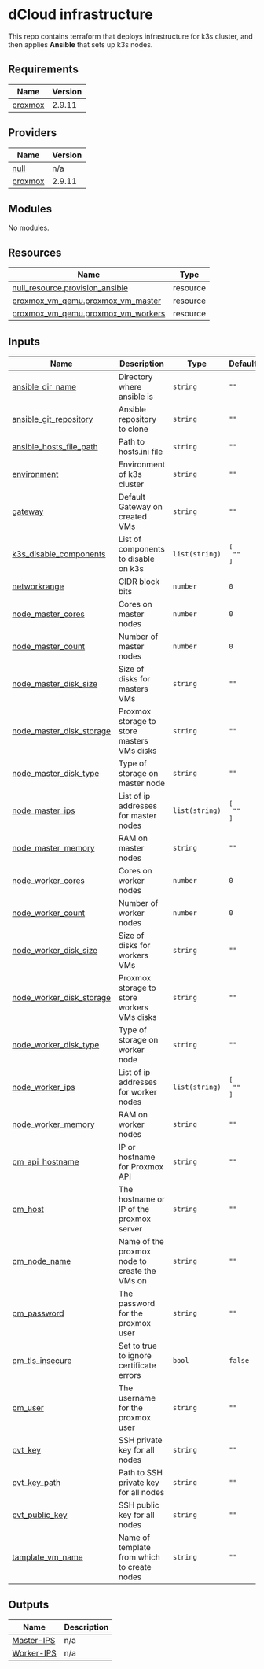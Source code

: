# **dCloud** infrastructure

This repo contains terraform that deploys infrastructure for k3s cluster, and then applies **Ansible** that sets up k3s nodes.

<!-- BEGIN_TF_DOCS -->
## Requirements

| Name | Version |
|------|---------|
| <a name="requirement_proxmox"></a> [proxmox](#requirement\_proxmox) | 2.9.11 |

## Providers

| Name | Version |
|------|---------|
| <a name="provider_null"></a> [null](#provider\_null) | n/a |
| <a name="provider_proxmox"></a> [proxmox](#provider\_proxmox) | 2.9.11 |

## Modules

No modules.

## Resources

| Name | Type |
|------|------|
| [null_resource.provision_ansible](https://registry.terraform.io/providers/hashicorp/null/latest/docs/resources/resource) | resource |
| [proxmox_vm_qemu.proxmox_vm_master](https://registry.terraform.io/providers/telmate/proxmox/2.9.11/docs/resources/vm_qemu) | resource |
| [proxmox_vm_qemu.proxmox_vm_workers](https://registry.terraform.io/providers/telmate/proxmox/2.9.11/docs/resources/vm_qemu) | resource |

## Inputs

| Name | Description | Type | Default | Required |
|------|-------------|------|---------|:--------:|
| <a name="input_ansible_dir_name"></a> [ansible\_dir\_name](#input\_ansible\_dir\_name) | Directory where ansible is | `string` | `""` | no |
| <a name="input_ansible_git_repository"></a> [ansible\_git\_repository](#input\_ansible\_git\_repository) | Ansible repository to clone | `string` | `""` | no |
| <a name="input_ansible_hosts_file_path"></a> [ansible\_hosts\_file\_path](#input\_ansible\_hosts\_file\_path) | Path to hosts.ini file | `string` | `""` | no |
| <a name="input_environment"></a> [environment](#input\_environment) | Environment of k3s cluster | `string` | `""` | no |
| <a name="input_gateway"></a> [gateway](#input\_gateway) | Default Gateway on created VMs | `string` | `""` | no |
| <a name="input_k3s_disable_components"></a> [k3s\_disable\_components](#input\_k3s\_disable\_components) | List of components to disable on k3s | `list(string)` | <pre>[<br>  ""<br>]</pre> | no |
| <a name="input_networkrange"></a> [networkrange](#input\_networkrange) | CIDR block bits | `number` | `0` | no |
| <a name="input_node_master_cores"></a> [node\_master\_cores](#input\_node\_master\_cores) | Cores on master nodes | `number` | `0` | no |
| <a name="input_node_master_count"></a> [node\_master\_count](#input\_node\_master\_count) | Number of master nodes | `number` | `0` | no |
| <a name="input_node_master_disk_size"></a> [node\_master\_disk\_size](#input\_node\_master\_disk\_size) | Size of disks for masters VMs | `string` | `""` | no |
| <a name="input_node_master_disk_storage"></a> [node\_master\_disk\_storage](#input\_node\_master\_disk\_storage) | Proxmox storage to store masters VMs disks | `string` | `""` | no |
| <a name="input_node_master_disk_type"></a> [node\_master\_disk\_type](#input\_node\_master\_disk\_type) | Type of storage on master node | `string` | `""` | no |
| <a name="input_node_master_ips"></a> [node\_master\_ips](#input\_node\_master\_ips) | List of ip addresses for master nodes | `list(string)` | <pre>[<br>  ""<br>]</pre> | no |
| <a name="input_node_master_memory"></a> [node\_master\_memory](#input\_node\_master\_memory) | RAM on master nodes | `string` | `""` | no |
| <a name="input_node_worker_cores"></a> [node\_worker\_cores](#input\_node\_worker\_cores) | Cores on worker nodes | `number` | `0` | no |
| <a name="input_node_worker_count"></a> [node\_worker\_count](#input\_node\_worker\_count) | Number of worker nodes | `number` | `0` | no |
| <a name="input_node_worker_disk_size"></a> [node\_worker\_disk\_size](#input\_node\_worker\_disk\_size) | Size of disks for workers VMs | `string` | `""` | no |
| <a name="input_node_worker_disk_storage"></a> [node\_worker\_disk\_storage](#input\_node\_worker\_disk\_storage) | Proxmox storage to store workers VMs disks | `string` | `""` | no |
| <a name="input_node_worker_disk_type"></a> [node\_worker\_disk\_type](#input\_node\_worker\_disk\_type) | Type of storage on worker node | `string` | `""` | no |
| <a name="input_node_worker_ips"></a> [node\_worker\_ips](#input\_node\_worker\_ips) | List of ip addresses for worker nodes | `list(string)` | <pre>[<br>  ""<br>]</pre> | no |
| <a name="input_node_worker_memory"></a> [node\_worker\_memory](#input\_node\_worker\_memory) | RAM on worker nodes | `string` | `""` | no |
| <a name="input_pm_api_hostname"></a> [pm\_api\_hostname](#input\_pm\_api\_hostname) | IP or hostname for Proxmox API | `string` | `""` | no |
| <a name="input_pm_host"></a> [pm\_host](#input\_pm\_host) | The hostname or IP of the proxmox server | `string` | `""` | no |
| <a name="input_pm_node_name"></a> [pm\_node\_name](#input\_pm\_node\_name) | Name of the proxmox node to create the VMs on | `string` | `""` | no |
| <a name="input_pm_password"></a> [pm\_password](#input\_pm\_password) | The password for the proxmox user | `string` | `""` | no |
| <a name="input_pm_tls_insecure"></a> [pm\_tls\_insecure](#input\_pm\_tls\_insecure) | Set to true to ignore certificate errors | `bool` | `false` | no |
| <a name="input_pm_user"></a> [pm\_user](#input\_pm\_user) | The username for the proxmox user | `string` | `""` | no |
| <a name="input_pvt_key"></a> [pvt\_key](#input\_pvt\_key) | SSH private key for all nodes | `string` | `""` | no |
| <a name="input_pvt_key_path"></a> [pvt\_key\_path](#input\_pvt\_key\_path) | Path to SSH private key for all nodes | `string` | `""` | no |
| <a name="input_pvt_public_key"></a> [pvt\_public\_key](#input\_pvt\_public\_key) | SSH public key for all nodes | `string` | `""` | no |
| <a name="input_tamplate_vm_name"></a> [tamplate\_vm\_name](#input\_tamplate\_vm\_name) | Name of template from which to create nodes | `string` | `""` | no |

## Outputs

| Name | Description |
|------|-------------|
| <a name="output_Master-IPS"></a> [Master-IPS](#output\_Master-IPS) | n/a |
| <a name="output_Worker-IPS"></a> [Worker-IPS](#output\_Worker-IPS) | n/a |
<!-- END_TF_DOCS -->
